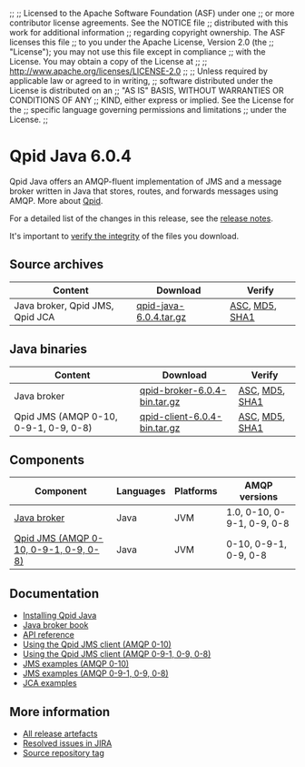 ;;
;; Licensed to the Apache Software Foundation (ASF) under one
;; or more contributor license agreements.  See the NOTICE file
;; distributed with this work for additional information
;; regarding copyright ownership.  The ASF licenses this file
;; to you under the Apache License, Version 2.0 (the
;; "License"); you may not use this file except in compliance
;; with the License.  You may obtain a copy of the License at
;; 
;;   http://www.apache.org/licenses/LICENSE-2.0
;; 
;; Unless required by applicable law or agreed to in writing,
;; software distributed under the License is distributed on an
;; "AS IS" BASIS, WITHOUT WARRANTIES OR CONDITIONS OF ANY
;; KIND, either express or implied.  See the License for the
;; specific language governing permissions and limitations
;; under the License.
;;

# Qpid Java 6.0.4

Qpid Java offers an AMQP-fluent implementation of JMS and a message
broker written in Java that stores, routes, and forwards messages
using AMQP.  More about [Qpid]({{site_url}}/index.html).

For a detailed list of the changes in this release, see the [release
notes](release-notes.html).

It's important to [verify the
integrity]({{site_url}}/download.html#verify-what-you-download) of the
files you download.

## Source archives

| Content | Download | Verify |
|---------|----------|--------|
| Java broker, Qpid JMS, Qpid JCA | [qpid-java-6.0.4.tar.gz](http://archive.apache.org/dist/qpid/java/6.0.4/qpid-java-6.0.4.tar.gz) | [ASC](https://archive.apache.org/dist/qpid/java/6.0.4/qpid-java-6.0.4.tar.gz.asc), [MD5](https://archive.apache.org/dist/qpid/java/6.0.4/qpid-java-6.0.4.tar.gz.md5), [SHA1](https://archive.apache.org/dist/qpid/java/6.0.4/qpid-java-6.0.4.tar.gz.sha1) |

## Java binaries

| Content | Download | Verify |
|---------|----------|--------|
| Java broker | [qpid-broker-6.0.4-bin.tar.gz](http://archive.apache.org/dist/qpid/java/6.0.4/binaries/qpid-broker-6.0.4-bin.tar.gz) | [ASC](https://archive.apache.org/dist/qpid/java/6.0.4/binaries/qpid-broker-6.0.4-bin.tar.gz.asc), [MD5](https://archive.apache.org/dist/qpid/java/6.0.4/binaries/qpid-broker-6.0.4-bin.tar.gz.md5), [SHA1](https://archive.apache.org/dist/qpid/java/6.0.4/binaries/qpid-broker-6.0.4-bin.tar.gz.sha1) |
| Qpid JMS (AMQP 0-10, 0-9-1, 0-9, 0-8) | [qpid-client-6.0.4-bin.tar.gz](http://archive.apache.org/dist/qpid/java/6.0.4/binaries/qpid-client-6.0.4-bin.tar.gz) | [ASC](https://archive.apache.org/dist/qpid/java/6.0.4/binaries/qpid-client-6.0.4-bin.tar.gz.asc), [MD5](https://archive.apache.org/dist/qpid/java/6.0.4/binaries/qpid-client-6.0.4-bin.tar.gz.md5), [SHA1](https://archive.apache.org/dist/qpid/java/6.0.4/binaries/qpid-client-6.0.4-bin.tar.gz.sha1) |

## Components

| Component | Languages | Platforms | AMQP versions |
|-----------|-----------|-----------|---------------|
| [Java broker]({{site_url}}/components/java-broker/index.html) | Java | JVM | 1.0, 0-10, 0-9-1, 0-9, 0-8 |
| [Qpid JMS (AMQP 0-10, 0-9-1, 0-9, 0-8)]({{site_url}}/components/jms/amqp-0-x.html) | Java | JVM | 0-10, 0-9-1, 0-9, 0-8 |

## Documentation


<div class="two-column" markdown="1">

 - [Installing Qpid Java](java-broker/book/Java-Broker-Installation.html)
 - [Java broker book](java-broker/book/index.html)
 - [API reference](http://docs.oracle.com/javaee/1.4/api/javax/jms/package-summary.html)
 - [Using the Qpid JMS client (AMQP 0-10)](jms-client-0-10/book/index.html)
 - [Using the Qpid JMS client (AMQP 0-9-1, 0-9, 0-8)](jms-client-0-8/book/index.html)
 - [JMS examples (AMQP 0-10)](qpid-jms/examples/index.html)
 - [JMS examples (AMQP 0-9-1, 0-9, 0-8)](jms-client-0-8/book/JMS-Client-0-8-Examples.html)
 - [JCA examples](http://svn.apache.org/repos/asf/qpid/java/trunk/jca/example/)

</div>


## More information

 - [All release artefacts](http://archive.apache.org/dist/qpid/java/6.0.4)
 - [Resolved issues in JIRA](https://issues.apache.org/jira/issues/?jql=project+%3D+QPID+AND+fixVersion+%3D+%27qpid-java-6.0.4%27+AND+resolution+%3D+%27fixed%27+ORDER+BY+priority+DESC)
 - [Source repository tag](http://svn.apache.org/repos/asf/qpid/java/tags/6.0.4)

<script type="text/javascript">
  _deferredFunctions.push(function() {
      if ("6.0.4" === "{{current_java_release}}") {
          _modifyCurrentReleaseLinks();
      }
  });
</script>
